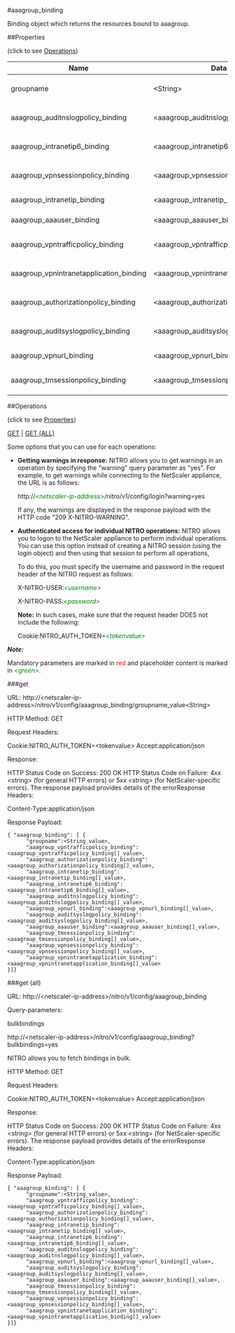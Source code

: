 #aaagroup_binding

Binding object which returns the resources bound to aaagroup.


##Properties 
<span>(click to see [Operations](#operations))</span>


<table><thead><tr><th>Name</th><th> Data Type</th><th> Permissions</th><th>Description</th></tr></thead><tbody><tr><td>groupname</td><td>&lt;String></td><td>Read-write</td><td>Name of the group.&lt;br>Minimum length = 1</td><tr><tr><td>aaagroup_auditnslogpolicy_binding</td><td>&lt;aaagroup_auditnslogpolicy_binding[]></td><td>Read-only</td><td>auditnslogpolicy that can be bound to aaagroup.</td><tr><tr><td>aaagroup_intranetip6_binding</td><td>&lt;aaagroup_intranetip6_binding[]></td><td>Read-only</td><td>intranetip6 that can be bound to aaagroup.</td><tr><tr><td>aaagroup_vpnsessionpolicy_binding</td><td>&lt;aaagroup_vpnsessionpolicy_binding[]></td><td>Read-only</td><td>vpnsessionpolicy that can be bound to aaagroup.</td><tr><tr><td>aaagroup_intranetip_binding</td><td>&lt;aaagroup_intranetip_binding[]></td><td>Read-only</td><td>intranetip that can be bound to aaagroup.</td><tr><tr><td>aaagroup_aaauser_binding</td><td>&lt;aaagroup_aaauser_binding[]></td><td>Read-only</td><td>aaauser that can be bound to aaagroup.</td><tr><tr><td>aaagroup_vpntrafficpolicy_binding</td><td>&lt;aaagroup_vpntrafficpolicy_binding[]></td><td>Read-only</td><td>vpntrafficpolicy that can be bound to aaagroup.</td><tr><tr><td>aaagroup_vpnintranetapplication_binding</td><td>&lt;aaagroup_vpnintranetapplication_binding[]></td><td>Read-only</td><td>vpnintranetapplication that can be bound to aaagroup.</td><tr><tr><td>aaagroup_authorizationpolicy_binding</td><td>&lt;aaagroup_authorizationpolicy_binding[]></td><td>Read-only</td><td>authorizationpolicy that can be bound to aaagroup.</td><tr><tr><td>aaagroup_auditsyslogpolicy_binding</td><td>&lt;aaagroup_auditsyslogpolicy_binding[]></td><td>Read-only</td><td>auditsyslogpolicy that can be bound to aaagroup.</td><tr><tr><td>aaagroup_vpnurl_binding</td><td>&lt;aaagroup_vpnurl_binding[]></td><td>Read-only</td><td>vpnurl that can be bound to aaagroup.</td><tr><tr><td>aaagroup_tmsessionpolicy_binding</td><td>&lt;aaagroup_tmsessionpolicy_binding[]></td><td>Read-only</td><td>tmsessionpolicy that can be bound to aaagroup.</td><tr></tbody></table>
##Operations 
<span>(click to see [Properties](#properties))</span>


[GET](#get) | [GET (ALL)](#get-(all))


Some options that you can use for each operations:
<ul><li><p><b>Getting warnings in response:</b> NITRO allows you to get warnings in an operation by specifying the "warning" query parameter as "yes". For example, to get warnings while connecting to the NetScaler appliance, the URL is as follows:</p><p>http://<span style="color:green;font-style:italic;">&lt;netscaler-ip-address&gt;</span>/nitro/v1/config/login?warning=yes</p><p>If any, the warnings are displayed in the response payload with the HTTP code "209 X-NITRO-WARNING".</p></li><li><p><b>Authenticated access for individual NITRO operations:</b> NITRO allows you to logon to the NetScaler appliance to perform individual operations. You can use this option instead of creating a NITRO session (using the login object) and then using that session to perform all operations,</p><p>To do this, you must specify the username and password in the request header of the NITRO request as follows:</p><p>X-NITRO-USER:<span style="color:green;font-style:italic;">&lt;username&gt;</span></p><p>X-NITRO-PASS:<span style="color:green;font-style:italic;">&lt;password&gt;</span></p><p><b>Note:</b> In such cases, make sure that the request header DOES not include the following:</p><p>Cookie:NITRO_AUTH_TOKEN=<span style="color:green;font-style:italic;">&lt;tokenvalue&gt;</span></p></li></ul>



***Note:*** 
Mandatory parameters are marked in <span style="color:#FF0000;">red</span> and placeholder content is marked in <span style="color:green;font-style:italic">&lt;green&gt;</span>.

###get



URL: http://&lt;netscaler-ip-address&gt;/nitro/v1/config/aaagroup_binding/groupname_value&lt;String&gt;
HTTP Method: GET
Request Headers:

Cookie:NITRO_AUTH_TOKEN=&lt;tokenvalue&gt;Accept:application/json

Response:
HTTP Status Code on Success: 200 OKHTTP Status Code on Failure: 4xx &lt;string&gt; (for general HTTP errors) or 5xx &lt;string&gt; (for NetScaler-specific errors). The response payload provides details of the errorResponse Headers:

Content-Type:application/json

Response Payload: ```{ "aaagroup_binding": [ {      "groupname":<String_value>,      "aaagroup_vpntrafficpolicy_binding":<aaagroup_vpntrafficpolicy_binding[]_value>,      "aaagroup_authorizationpolicy_binding":<aaagroup_authorizationpolicy_binding[]_value>,      "aaagroup_intranetip_binding":<aaagroup_intranetip_binding[]_value>,      "aaagroup_intranetip6_binding":<aaagroup_intranetip6_binding[]_value>,      "aaagroup_auditnslogpolicy_binding":<aaagroup_auditnslogpolicy_binding[]_value>,      "aaagroup_vpnurl_binding":<aaagroup_vpnurl_binding[]_value>,      "aaagroup_auditsyslogpolicy_binding":<aaagroup_auditsyslogpolicy_binding[]_value>,      "aaagroup_aaauser_binding":<aaagroup_aaauser_binding[]_value>,      "aaagroup_tmsessionpolicy_binding":<aaagroup_tmsessionpolicy_binding[]_value>,      "aaagroup_vpnsessionpolicy_binding":<aaagroup_vpnsessionpolicy_binding[]_value>,      "aaagroup_vpnintranetapplication_binding":<aaagroup_vpnintranetapplication_binding[]_value>}]}```



###get (all)



URL: http://&lt;netscaler-ip-address&gt;/nitro/v1/config/aaagroup_binding
Query-parameters:
bulkbindings
http://&lt;netscaler-ip-address&gt;/nitro/v1/config/aaagroup_binding?bulkbindings=yes
NITRO allows you to fetch bindings in bulk.



HTTP Method: GET
Request Headers:

Cookie:NITRO_AUTH_TOKEN=&lt;tokenvalue&gt;Accept:application/json

Response:
HTTP Status Code on Success: 200 OKHTTP Status Code on Failure: 4xx &lt;string&gt; (for general HTTP errors) or 5xx &lt;string&gt; (for NetScaler-specific errors). The response payload provides details of the errorResponse Headers:

Content-Type:application/json

Response Payload: ```{ "aaagroup_binding": [ {      "groupname":<String_value>,      "aaagroup_vpntrafficpolicy_binding":<aaagroup_vpntrafficpolicy_binding[]_value>,      "aaagroup_authorizationpolicy_binding":<aaagroup_authorizationpolicy_binding[]_value>,      "aaagroup_intranetip_binding":<aaagroup_intranetip_binding[]_value>,      "aaagroup_intranetip6_binding":<aaagroup_intranetip6_binding[]_value>,      "aaagroup_auditnslogpolicy_binding":<aaagroup_auditnslogpolicy_binding[]_value>,      "aaagroup_vpnurl_binding":<aaagroup_vpnurl_binding[]_value>,      "aaagroup_auditsyslogpolicy_binding":<aaagroup_auditsyslogpolicy_binding[]_value>,      "aaagroup_aaauser_binding":<aaagroup_aaauser_binding[]_value>,      "aaagroup_tmsessionpolicy_binding":<aaagroup_tmsessionpolicy_binding[]_value>,      "aaagroup_vpnsessionpolicy_binding":<aaagroup_vpnsessionpolicy_binding[]_value>,      "aaagroup_vpnintranetapplication_binding":<aaagroup_vpnintranetapplication_binding[]_value>}]}```



